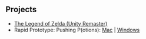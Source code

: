 ## Projects

- [The Legend of Zelda (Unity Remaster)](http://antmyers.github.io/WebBuild/index.html)
- Rapid Prototype: Pushing P(otions): [Mac](http://antmyers.github.io/Mac_Build.zip) | [Windows](http://antmyers.github.io/Windows_Build.zip)
